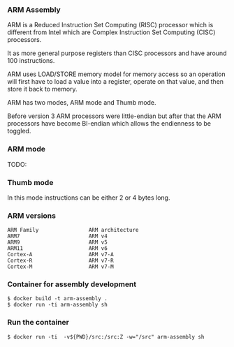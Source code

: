### ARM Assembly
ARM is a Reduced Instruction Set Computing (RISC) processor which is different
from Intel which are Complex Instruction Set Computing (CISC) processors.

It as more general purpose registers than CISC processors and have around 100
instructions.

ARM uses LOAD/STORE memory model for memory access so an operation will first
have to load a value into a register, operate on that value, and then store it
back to memory.

ARM has two modes, ARM mode and Thumb mode. 

Before version 3 ARM processors were little-endian but after that the ARM
processors have become BI-endian which allows the endienness to be toggled.

### ARM mode
TODO:

### Thumb mode
In this mode instructions can be either 2 or 4 bytes long.


### ARM versions
```
ARM Family                ARM architecture
ARM7                      ARM v4
ARM9                      ARM v5
ARM11                     ARM v6
Cortex-A                  ARM v7-A
Cortex-R                  ARM v7-R
Cortex-M                  ARM v7-M
```

### Container for assembly development
```console
$ docker build -t arm-assembly .
$ docker run -ti arm-assembly sh
```

### Run the container
```console
$ docker run -ti  -v${PWD}/src:/src:Z -w="/src" arm-assembly sh
```
